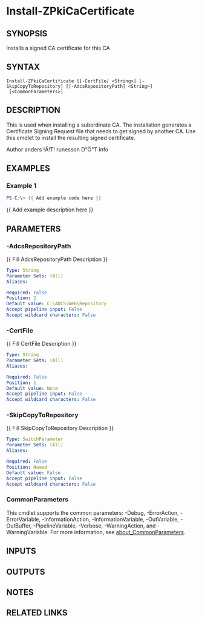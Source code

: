﻿---
external help file: PsZPki-help.xml
Module Name: ZPki
online version:
schema: 2.0.0
---

# Install-ZPkiCaCertificate

## SYNOPSIS
Installs a signed CA certificate for this CA

## SYNTAX

```
Install-ZPkiCaCertificate [[-CertFile] <String>] [-SkipCopyToRepository] [[-AdcsRepositoryPath] <String>]
 [<CommonParameters>]
```

## DESCRIPTION
This is used when installing a subordinate CA.
The installation generates a 
Certificate Signing Request file that needs to get signed by another CA.
Use this cmdlet to install the resulting signed certificate.

Author anders !Ä!T!
runesson D"Ö"T info

## EXAMPLES

### Example 1
```powershell
PS C:\> {{ Add example code here }}
```

{{ Add example description here }}

## PARAMETERS

### -AdcsRepositoryPath
{{ Fill AdcsRepositoryPath Description }}

```yaml
Type: String
Parameter Sets: (All)
Aliases:

Required: False
Position: 2
Default value: C:\ADCS\Web\Repository
Accept pipeline input: False
Accept wildcard characters: False
```

### -CertFile
{{ Fill CertFile Description }}

```yaml
Type: String
Parameter Sets: (All)
Aliases:

Required: False
Position: 1
Default value: None
Accept pipeline input: False
Accept wildcard characters: False
```

### -SkipCopyToRepository
{{ Fill SkipCopyToRepository Description }}

```yaml
Type: SwitchParameter
Parameter Sets: (All)
Aliases:

Required: False
Position: Named
Default value: False
Accept pipeline input: False
Accept wildcard characters: False
```

### CommonParameters
This cmdlet supports the common parameters: -Debug, -ErrorAction, -ErrorVariable, -InformationAction, -InformationVariable, -OutVariable, -OutBuffer, -PipelineVariable, -Verbose, -WarningAction, and -WarningVariable. For more information, see [about_CommonParameters](http://go.microsoft.com/fwlink/?LinkID=113216).

## INPUTS

## OUTPUTS

## NOTES

## RELATED LINKS
